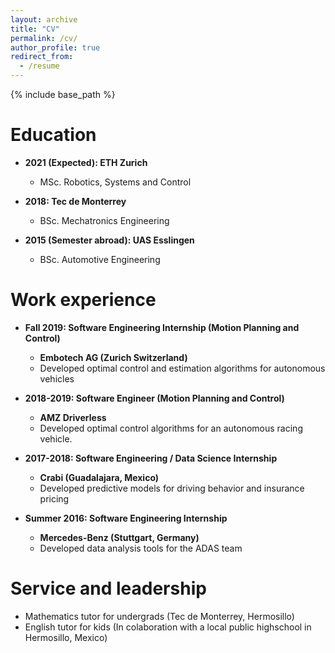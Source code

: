 ```yaml
---
layout: archive
title: "CV"
permalink: /cv/
author_profile: true
redirect_from:
  - /resume
---
```


{% include base_path %}

Education
======
* **2021 (Expected): ETH Zurich**
  * MSc. Robotics, Systems and Control

* **2018: Tec de Monterrey**
  * BSc. Mechatronics Engineering

* **2015 (Semester abroad): UAS Esslingen**
  * BSc. Automotive Engineering

Work experience
======

* **Fall 2019: Software Engineering Internship (Motion Planning and Control)** 
  * **Embotech AG (Zurich Switzerland)**
  * Developed optimal control and estimation algorithms for autonomous vehicles 

* **2018-2019: Software Engineer (Motion Planning and Control)**
  * **AMZ Driverless**
  * Developed optimal control algorithms for an autonomous racing vehicle.

* **2017-2018: Software Engineering / Data Science Internship**
  * **Crabi (Guadalajara, Mexico)**
  * Developed predictive models for driving behavior and insurance pricing

* **Summer 2016: Software Engineering Internship**
  * **Mercedes-Benz (Stuttgart, Germany)**
  * Developed data analysis tools for the ADAS team

<!-- Publications
======
  <ul>{% for post in site.publications %}
    {% include archive-single-cv.html %}
  {% endfor %}</ul>
  
Talks
======
  <ul>{% for post in site.talks %}
    {% include archive-single-talk-cv.html %}
  {% endfor %}</ul>
  
Teaching
======
  <ul>{% for post in site.teaching %}
    {% include archive-single-cv.html %}
  {% endfor %}</ul> -->
  
Service and leadership
======
* Mathematics tutor for undergrads (Tec de Monterrey, Hermosillo)
* English tutor for kids (In colaboration with a local public highschool in Hermosillo, Mexico)
